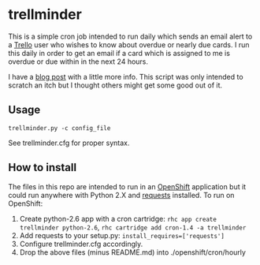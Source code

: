 # trellminder
This is a simple cron job intended to run daily which sends an email alert to a [Trello](https://trello.com) user who wishes to know about overdue or nearly due cards. I run this daily in order to get an email if a card which is assigned to me is overdue or due within in the next 24 hours.

I have a [blog post](http://codegouge.blogspot.com/2013/05/my-weekend-project-trellminder-trello.html) with a little more info. This script was only intended to scratch an itch but I thought others might get some good out of it.

## Usage
`trellminder.py -c config_file`

See trellminder.cfg for proper syntax.

## How to install 
The files in this repo are intended to run in an [OpenShift](https://www.openshift.com) application but it could run anywhere with Python 2.X and [requests](http://docs.python-requests.org/en/latest/) installed.  To run on OpenShift:

1. Create python-2.6 app with a cron cartridge: `rhc app create trellminder python-2.6`, `rhc cartridge add cron-1.4 -a trellminder`
2. Add requests to your setup.py: `install_requires=['requests']`
3. Configure trellminder.cfg accordingly.
4. Drop the above files (minus README.md) into ./openshift/cron/hourly
